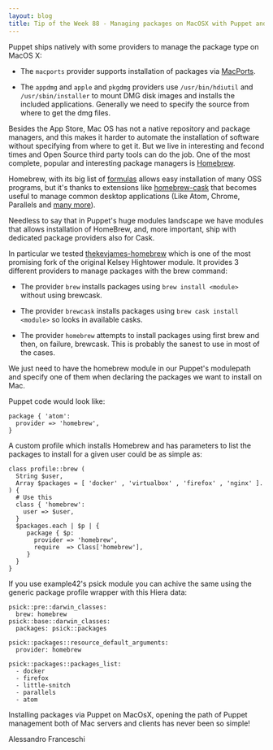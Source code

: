 ```yaml
---
layout: blog
title: Tip of the Week 88 - Managing packages on MacOSX with Puppet and Home Brew
---
```


Puppet ships natively with some providers to manage the package type on MacOS X: 

- The `macports` provider supports installation of packages via [MacPorts](https://www.macports.org).

- The `appdmg` and `apple` and `pkgdmg` providers use `/usr/bin/hdiutil` and `/usr/sbin/installer` to mount DMG disk images and installs the included applications. Generally we need to specify the source from where to get the dmg files.

Besides the App Store, Mac OS has not a native repository and package managers, and this makes it harder to automate the installation of software without specifying from where to get it. But we live in interesting and fecond times and Open Source third party tools can do the job. One of the most complete, popular and interesting package managers is [Homebrew](https://brew.sh).

Homebrew, with its big list of [formulas](https://github.com/Homebrew/homebrew-core/tree/master/Formula) allows easy installation of many OSS programs, but it's thanks to extensions like [homebrew-cask](https://github.com/Homebrew/homebrew-cask) that becomes useful to manage common desktop applications (Like Atom, Chrome, Parallels and [many more](https://github.com/Homebrew/homebrew-cask/tree/master/Casks)).

Needless to say that in Puppet's huge modules landscape we have modules that allows installation of HomeBrew, and, more important, ship with dedicated package providers also for Cask.

In particular we tested [thekevjames-homebrew](https://github.com/TheKevJames/puppet-homebrew) which is one of the most promising fork of the original Kelsey Hightower module. It provides 3 different providers to manage packages with the brew command:

- The provider `brew` installs packages using `brew install <module>` without using brewcask.

- The provider `brewcask` installs packages using `brew cask install <module>` so looks in available casks.

- The provider `homebrew` attempts to install packages using first brew and then, on failure, brewcask. This is probably the sanest to use in most of the cases.

We just need to have the homebrew module in our Puppet's modulepath and specify one of them when declaring the packages we want to install on Mac.

Puppet code would look like:

    package { 'atom':
      provider => 'homebrew',
    }

A custom profile which installs Homebrew and has parameters to list the packages to install for a given user could be as simple as:

    class profile::brew (
      String $user,
      Array $packages = [ 'docker' , 'virtualbox' , 'firefox' , 'nginx' ].
    ) {
      # Use this 
      class { 'homebrew':
        user => $user,
      }
      $packages.each | $p | {
         package { $p:
           provider => 'homebrew',
           require  => Class['homebrew'],
         }
      }
    }

If you use example42's psick module you can achive the same using the generic package profile wrapper with this Hiera data:

    psick::pre::darwin_classes:
      brew: homebrew
    psick::base::darwin_classes:
      packages: psick::packages

    psick::packages::resource_default_arguments:
      provider: homebrew
 
    psick::packages::packages_list:
      - docker
      - firefox
      - little-snitch
      - parallels
      - atom

Installing packages via Puppet on MacOsX, opening the path of Puppet management both of Mac servers and clients has never been so simple!

Alessandro Franceschi
